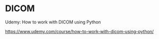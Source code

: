 # DICOM

Udemy: How to work with DICOM using Python

https://www.udemy.com/course/how-to-work-with-dicom-using-python/

